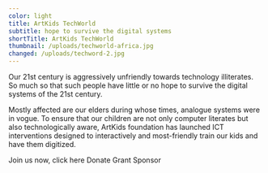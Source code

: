 ```yaml
---
color: light
title: ArtKids TechWorld
subtitle: hope to survive the digital systems
shortTitle: ArtKids TechWorld
thumbnail: /uploads/techworld-africa.jpg
changed: /uploads/techword-2.jpg
---
```

Our 21st century is aggressively unfriendly towards technology illiterates. So much so that such people have little or no hope to survive the digital systems of the 21st century.

Mostly affected are our elders during whose times, analogue systems were in vogue. To ensure that our children are not only computer literates but also technologically aware, ArtKids foundation has launched ICT interventions designed to interactively and most-friendly train our kids and have them digitized.

Join us now, click here
Donate
Grant
Sponsor